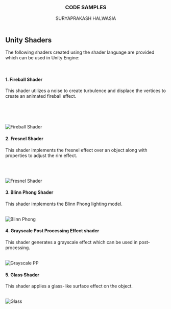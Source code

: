 <a name="readme-top"></a>


<!-- PROJECT LOGO -->
<br />

<h3 align="center">CODE SAMPLES</h3>

<p align="center">
    SURYAPRAKASH HALWASIA
<br />
  
<br />
</p>


<!-- UNITY SHADERS -->
## Unity Shaders

The following shaders created using the shader language are provided which can be used in Unity Engine:

<br />

#### 1. Fireball Shader
This shader utilizes a noise to create turbulence and displace the vertices to create an animated
fireball effect.

<br />
 <br />
 <br />

![Fireball Shader](https://static.wixstatic.com/media/4d9930_bb593b236c3d46bdae14ce010c8670cd~mv2.jpg/v1/fill/w_600,h_331,al_c,q_80,usm_0.66_1.00_0.01,enc_auto/fireball_JPG.jpg)

#### 2. Fresnel Shader
This shader implements the fresnel effect over an object along with properties to adjust the rim effect.

<br />
 <br />
 
![Fresnel Shader](https://static.wixstatic.com/media/4d9930_5daae8f6635542f78241b9d2ed44a53c~mv2.jpg/v1/fill/w_600,h_331,al_c,q_80,usm_0.66_1.00_0.01,enc_auto/4d9930_5daae8f6635542f78241b9d2ed44a53c~mv2.jpg)

#### 3. Blinn Phong Shader
This shader implements the Blinn Phong lighting model.
<br />
 <br />

![Blinn Phong](https://static.wixstatic.com/media/4d9930_75714d28416841cda11646c36537361e~mv2.jpg/v1/fill/w_600,h_335,al_c,q_80,usm_0.66_1.00_0.01,enc_auto/4d9930_75714d28416841cda11646c36537361e~mv2.jpg)

#### 4. Grayscale Post Processing Effect shader
This shader generates a grayscale effect which can be used in post-processing.
<br />
 <br />

![Grayscale PP](https://static.wixstatic.com/media/4d9930_e9bd9f81d24644bca79b131902af457e~mv2.jpg/v1/fill/w_600,h_336,al_c,q_80,usm_0.66_1.00_0.01,enc_auto/4d9930_e9bd9f81d24644bca79b131902af457e~mv2.jpg)

#### 5. Glass Shader
This shader applies a glass-like surface effect on the object.
<br />
 <br />

![Glass](https://static.wixstatic.com/media/4d9930_39b7f8f7ebbe4653aa1fd22ea1b85226~mv2.jpg/v1/fill/w_600,h_330,al_c,q_80,usm_0.66_1.00_0.01,enc_auto/4d9930_39b7f8f7ebbe4653aa1fd22ea1b85226~mv2.jpg)
